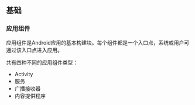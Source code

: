 ## 基础

### 应用组件

应用组件是Android应用的基本构建块。每个组件都是一个入口点，系统或用户可通过该入口点进入应用。

共有四种不同的应用组件类型：

- Activity
- 服务
- 广播接收器
- 内容提供程序